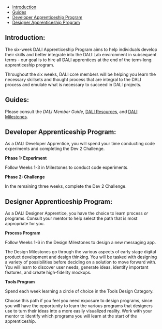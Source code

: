 
- [Introduction](#introduction)
- [Guides](#guides)
- [Developer Apprenticeship Program](#developer-apprenticeship-program)
- [Designer Apprenticeship Program](#designer-apprenticeship-program)


## Introduction:

The six-week DALI Apprenticeship Program aims to help individuals develop their skills and better integrate into the DALI Lab environment in subsequent terms - our goal is to hire all DALI apprentices at the end of the term-long apprenticeship program.

Throughout the six weeks, DALI core members will be helping you learn the necessary skillsets and thought process that are integral to the DALI process and emulate what is necessary to succeed in DALI projects.


## Guides:

Please consult the *DALI Member Guide*, [DALI Resources](http://build.dali.dartmouth.edu/resources/), and [DALI Milestones](http://build.dali.dartmouth.edu/milestones/).



## Developer Apprenticeship Program:

As a DALI Developer Apprentice, you will spend your time conducting code experiments and completing the Dev 2 Challenge.

**Phase 1: Experiment**

Follow Weeks 1-3 in Milestones to conduct code experiments.


**Phase 2: Challenge**

In the remaining three weeks, complete the Dev 2 Challenge.



## Designer Apprenticeship Program:

As a DALI Designer Apprentice, you have the choice to learn process *or* programs. Consult your mentor to help select the path that is most appropriate for you.

**Process Program**

Follow Weeks 1-6 in the Design Milestones to design a new messaging app.

The Design Milestones go through the various aspects of early stage digital product development and design thinking. You will be tasked with designing a variety of possibilities before deciding on a solution to move forward with. You will learn to discover user needs, generate ideas, identify important features, and create high-fidelity mockups.


**Tools Program**

Spend each week learning a circle of choice in the Tools Design Category.

Choose this path if you feel you need exposure to design programs, since you will have the opportunity to learn the various programs that designers use to turn their ideas into a more easily visualized reality. Work with your mentor to identify which programs you will learn at the start of the apprenticeship.
